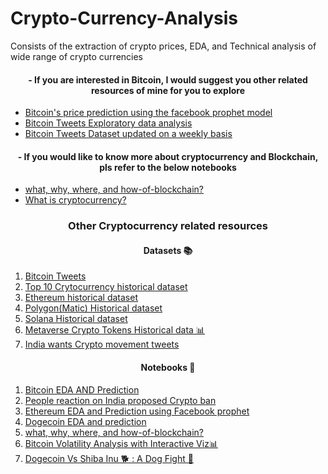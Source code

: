# Crypto-Currency-Analysis
Consists of the extraction of crypto prices, EDA, and Technical analysis of wide range of crypto currencies 


<div class='alert alert-info'>
<center><h4>- If you are interested in Bitcoin, I would suggest you other related resources of mine for you to explore</h4></center>
</div>

* [Bitcoin's  price prediction using the facebook prophet model](https://www.kaggle.com/kaushiksuresh147/bitcoin-prices-eda-and-prediction-r2-0-99)
* [Bitcoin Tweets Exploratory data analysis](https://www.kaggle.com/kaushiksuresh147/bitcoin-prices-eda-and-prediction-r2-0-99)
* [Bitcoin Tweets Dataset updated on a weekly basis](https://www.kaggle.com/kaushiksuresh147/bitcoin-tweets)

<div class='alert alert-info'>
<center><h4>- If you would like to know more about cryptocurrency and Blockchain, pls refer to the below notebooks</h4></center>
</div>

* [what, why, where, and how-of-blockchain?](https://www.kaggle.com/kaushiksuresh147/what-why-where-and-how-of-blockchain)
* [What is cryptocurrency?](https://www.kaggle.com/kaushiksuresh147/what-is-cryptocurrency/edit/run/78333005)




<div class='alert alert-info'>
<center><h3>Other Cryptocurrency related resources</h3></center>

<h4><center> Datasets 📚</center></h4>
</div>

1. [Bitcoin Tweets](https://www.kaggle.com/kaushiksuresh147/bitcoin-tweets)
2. [Top 10 Crytocurrency historical dataset](https://www.kaggle.com/kaushiksuresh147/top-10-cryptocurrencies-historical-dataset)
3. [Ethereum historical dataset](https://www.kaggle.com/kaushiksuresh147/ethereum-cryptocurrency-historical-dataset)
4. [Polygon(Matic) Historical dataset](https://www.kaggle.com/kaushiksuresh147/maticpolygon-crytocurrency-historical-dataset)
5. [Solana Historical dataset](https://www.kaggle.com/kaushiksuresh147/solana-cryptocurrency-historical-dataset)
6. [Metaverse Crypto Tokens Historical data 📊](https://www.kaggle.com/datasets/kaushiksuresh147/metaverse-cryptos-historical-data)
7. [India wants Crypto movement tweets](https://www.kaggle.com/kaushiksuresh147/india-wants-crypto-tweets)


<div class='alert alert-info'>
<h4><center>Notebooks 📓</center></h4>
</div>

    
1. [Bitcoin EDA AND Prediction](https://www.kaggle.com/kaushiksuresh147/bitcoin-prices-eda-and-prediction-r2-0-99)
2. [People reaction on India proposed Crypto ban](https://www.kaggle.com/kaushiksuresh147/people-s-reaction-on-india-s-proposed-crypto-ban)
3. [Ethereum EDA and Prediction using Facebook prophet](https://www.kaggle.com/kaushiksuresh147/ethereum-eda-and-prediction-using-prophet)
4. [Dogecoin EDA and prediction ](https://www.kaggle.com/kaushiksuresh147/doge-coin-to-moon-eda-and-prediction)
5. [what, why, where, and how-of-blockchain?](https://www.kaggle.com/kaushiksuresh147/what-why-where-and-how-of-blockchain)
6. [Bitcoin Volatility Analysis with Interactive Viz📊](https://www.kaggle.com/code/kaushiksuresh147/bitcoin-volatility-analysis-with-interactive-viz)
7. [Dogecoin Vs Shiba Inu 🐕 : A Dog Fight 🤺](https://www.kaggle.com/code/kaushiksuresh147/dogecoin-vs-shiba-inu-a-dog-fight)

